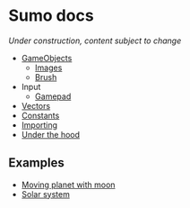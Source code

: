 # Sumo docs

_Under construction, content subject to change_

- [GameObjects](gameobjects.md)
    - [Images](images.md)
    - [Brush](brush.md)
- Input
    - [Gamepad](gamepad.md)
- [Vectors](vectors.md)
- [Constants](constants.md)
- [Importing](imports.md)
- [Under the hood](under_the_hood.md)

## Examples

- [Moving planet with moon](examples/moving_planet_with_moon.md)
- [Solar system](examples/solar_system.md)